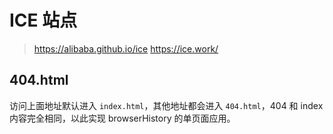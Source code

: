 # ICE 站点

> https://alibaba.github.io/ice 
> https://ice.work/

## 404.html

访问上面地址默认进入 `index.html`，其他地址都会进入 `404.html`，404 和 index 内容完全相同，以此实现 browserHistory 的单页面应用。